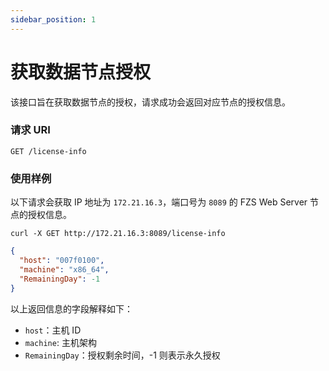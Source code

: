 ```yaml
---
sidebar_position: 1
---
```


# 获取数据节点授权

该接口旨在获取数据节点的授权，请求成功会返回对应节点的授权信息。

### 请求 URI

`GET /license-info`

### 使用样例

以下请求会获取 IP 地址为 `172.21.16.3`，端口号为 `8089` 的 FZS Web Server 节点的授权信息。

```shell
curl -X GET http://172.21.16.3:8089/license-info
```

```json
{
  "host": "007f0100",
  "machine": "x86_64",
  "RemainingDay": -1
}
```

以上返回信息的字段解释如下：

- `host`：主机 ID
- `machine`: 主机架构
- `RemainingDay`：授权剩余时间，-1 则表示永久授权
